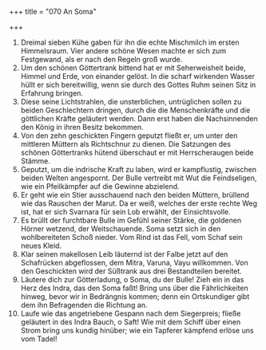 +++
title = "070 An Soma"

+++


1.	Dreimal sieben Kühe gaben für ihn die echte Mischmilch im ersten Himmelsraum. Vier andere schöne Wesen machte er sich zum Festgewand, als er nach den Regeln groß wurde.
2.	Um den schönen Göttertrank bittend hat er mit Seherweisheit beide, Himmel und Erde, von einander gelöst. In die scharf wirkenden Wasser hüllt er sich bereitwillig, wenn sie durch des Gottes Ruhm seinen Sitz in Erfahrung bringen.
3.	Diese seine Lichtstrahlen, die unsterblichen, untrüglichen sollen zu beiden Geschlechtern dringen, durch die die Menschenkräfte und die göttlichen Kräfte geläutert werden. Dann erst haben die Nachsinnenden den König in ihren Besitz bekommen.
4.	Von den zehn geschickten Fingern geputzt fließt er, um unter den mittleren Müttern als Richtschnur zu dienen. Die Satzungen des schönen Göttertranks hütend überschaut er mit Herrscheraugen beide Stämme.
5.	Geputzt, um die indrische Kraft zu laben, wird er kampflustig, zwischen beiden Welten angespornt. Der Bulle vertreibt mit Wut die Feindseligen, wie ein Pfeilkämpfer auf die Gewinne abzielend.
6.	Er geht wie ein Stier ausschauend nach den beiden Müttern, brüllend wie das Rauschen der Marut. Da er weiß, welches der erste rechte Weg ist, hat er sich Svarnara für sein Lob erwählt, der Einsichtsvolle.
7.	Es brüllt der furchtbare Bulle im Gefühl seiner Stärke, die goldenen Hörner wetzend, der Weitschauende. Soma setzt sich in den wohlbereiteten Schoß nieder. Vom Rind ist das Fell, vom Schaf sein neues Kleid.
8.	Klar seinen makellosen Leib läuternd ist der Falbe jetzt auf den Schafrücken abgeflossen, dem Mitra, Varuna, Vayu willkommen. Von den Geschickten wird der Süßtrank aus drei Bestandteilen bereitet.
9.	Läutere dich zur Götterladung, o Soma, du der Bulle! Zieh ein in das Herz des Indra, das den Soma faßt! Bring uns über die Fährlichkeiten hinweg, bevor wir in Bedrängnis kommen; denn ein Ortskundiger gibt dem ihn Befragenden die Richtung an.
10.	Laufe wie das angetriebene Gespann nach dem Siegerpreis; fließe geläutert in des Indra Bauch, o Saft! Wie mit dem Schiff über einen Strom bring uns kundig hinüber; wie ein Tapferer kämpfend erlöse uns vom Tadel!


